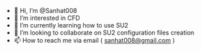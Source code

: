 - 👋 Hi, I’m @Sanhat008
- 👀 I’m interested in CFD 
- 🌱 I’m currently learning how to use SU2 
- 💞️ I’m looking to collaborate on SU2 configuration files creation
- 📫 How to reach me via email ( sanhat008@gmail.com )

<!---
Sanhat008/Sanhat008 is a ✨ special ✨ repository because its `README.md` (this file) appears on your GitHub profile.
You can click the Preview link to take a look at your changes.
--->
